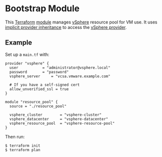 # Bootstrap Module

This [Terraform][] [module][] manages [vSphere][] resource pool for VM use. 
It uses [implicit provider inheritance][implicit-provider-inheritance] to access the [vSphere provider][vSphere-provider].

## Example

Set up a `main.tf` with:

```hcl
provider "vsphere" {
  user           = "administrator@vsphere.local"
  password       = "password"
  vsphere_server 	 = "vcsa.vmware.example.com"

  # If you have a self-signed cert
  allow_unverified_ssl = true
}

module "resource_pool" {
  source = "./resource_pool"

  vsphere_cluster    	 = "vsphere-cluster"
  vsphere_datacenter 	 = "vsphere-datacenter"
  vsphere_resource_pool  = "vsphere-resource-pool"
}

```

Then run:

```console
$ terraform init
$ terraform plan
```

[vSphere]: https://www.vmware.com/products/vsphere.html
[vSphere-provider]: https://www.terraform.io/docs/providers/vsphere/
[implicit-provider-inheritance]: https://www.terraform.io/docs/modules/usage.html#implicit-provider-inheritance
[module]: https://www.terraform.io/docs/modules/
[Terraform]: https://www.terraform.io/
